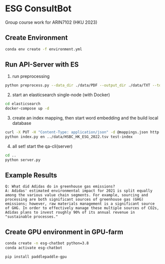 # ESG ConsultBot
Group course work for ARIN7102 (HKU 2023)

## Create Environment

```bash
conda env create -f environment.yml
```

## Run API-Server with ES

1. run preprocessing
```bash
python preprocess.py --data_dir ./data/PDF --output_dir ./data/TXT --to_es true
```

2. start an elasticsearch single-node (with Docker)
```bash
cd elasticsearch
docker-compose up -d
```

3. create an index mapping, then start word embedding and the build local database
```bash
curl -X PUT -H "Content-Type: application/json" -d @mappings.json http://localhost:9200/test-index
python index.py en ../data/HSBC_HK_ESG_2022.tsv test-index
```

4. all set! start the qa-cli(server)
```bash
cd ..
python server.py 
```

## Example Results

```log
Q: What did Adidas do in greenhouse gas emissions?
A: Adidas' estimated environmental impact for 2021 is split equally among the various value chain segments. For example, sourcing and processing are both significant sources of greenhouse gas (GHG) emissions; however, raw materials management is a significant source of GHG. In order to effectively manage these multiple sources of CO2s, Adidas plans to invest roughly 90% of its annual revenue in "sustainable processes."
```

## Create GPU environment in GPU-farm

```bash
conda create -n esg-chatbot python=3.8
conda activate esg-chatbot

pip install paddlepaddle-gpu
```
